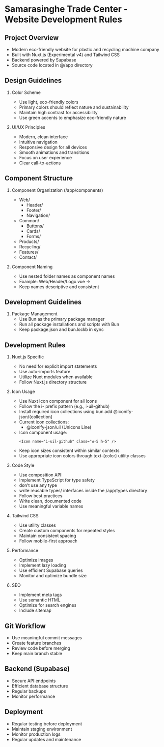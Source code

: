 # Samarasinghe Trade Center - Website Development Rules

## Project Overview
- Modern eco-friendly website for plastic and recycling machine company
- Built with Nuxt.js (Experimental v4) and Tailwind CSS
- Backend powered by Supabase
- Source code located in @/app directory

## Design Guidelines
1. Color Scheme
   - Use light, eco-friendly colors
   - Primary colors should reflect nature and sustainability
   - Maintain high contrast for accessibility
   - Use green accents to emphasize eco-friendly nature

2. UI/UX Principles
   - Modern, clean interface
   - Intuitive navigation
   - Responsive design for all devices
   - Smooth animations and transitions
   - Focus on user experience
   - Clear call-to-actions

## Component Structure
1. Component Organization (/app/components)
   - Web/
     - Header/
     - Footer/
     - Navigation/
   - Common/
     - Buttons/
     - Cards/
     - Forms/
   - Products/
   - Recycling/
   - Features/
   - Contact/

2. Component Naming
   - Use nested folder names as component names
   - Example: Web/Header/Logo.vue -> <WebHeaderLogo />
   - Keep names descriptive and consistent

## Development Guidelines
1. Package Management
   - Use Bun as the primary package manager
   - Run all package installations and scripts with Bun
   - Keep package.json and bun.lockb in sync

## Development Rules
1. Nuxt.js Specific
   - No need for explicit import statements
   - Use auto-imports feature
   - Utilize Nuxt modules when available
   - Follow Nuxt.js directory structure

2. Icon Usage
   - Use Nuxt Icon component for all icons
   - Follow the i- prefix pattern (e.g., i-uil-github)
   - Install required icon collections using bun add @iconify-json/{collection}
   - Current icon collections:
     * @iconify-json/uil (Unicons Line)
   - Icon component usage:
     ```vue
     <Icon name="i-uil-github" class="w-5 h-5" />
     ```
   - Keep icon sizes consistent within similar contexts
   - Use appropriate icon colors through text-{color} utility classes

3. Code Style
   - Use composition API
   - Implement TypeScript for type safety
   - don't use any type
   - write reusable types/ interfaces inside the /app/types directory 
   - Follow best practices
   - Write clean, documented code
   - Use meaningful variable names

4. Tailwind CSS
   - Use utility classes
   - Create custom components for repeated styles
   - Maintain consistent spacing
   - Follow mobile-first approach

5. Performance
   - Optimize images
   - Implement lazy loading
   - Use efficient Supabase queries
   - Monitor and optimize bundle size

6. SEO
   - Implement meta tags
   - Use semantic HTML
   - Optimize for search engines
   - Include sitemap

## Git Workflow
- Use meaningful commit messages
- Create feature branches
- Review code before merging
- Keep main branch stable

## Backend (Supabase)
- Secure API endpoints
- Efficient database structure
- Regular backups
- Monitor performance

## Deployment
- Regular testing before deployment
- Maintain staging environment
- Monitor production logs
- Regular updates and maintenance